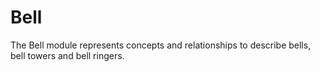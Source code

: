 # Bell
The Bell module represents concepts and relationships to describe bells, bell towers and bell ringers.
